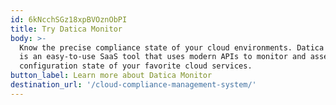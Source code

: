 ```yaml
---
id: 6kNcchSGz18xpBVOznObPI
title: Try Datica Monitor
body: >-
  Know the precise compliance state of your cloud environments. Datica Monitor
  is an easy-to-use SaaS tool that uses modern APIs to monitor and assess the
  configuration state of your favorite cloud services.
button_label: Learn more about Datica Monitor
destination_url: '/cloud-compliance-management-system/'
---
```


  